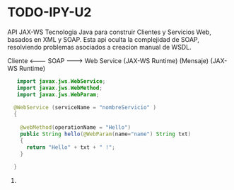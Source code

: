 # TODO-IPY-U2

API JAX-WS
Tecnologia Java para construir Clientes y Servicios Web, basados en XML y SOAP. 
Esta api oculta la complejidad de SOAP, resolviendo problemas asociados a creacion manual de WSDL. 

Cliente         <---    SOAP      --->      Web Service
(JAX-WS Runtime)      (Mensaje)             (JAX-WS Runtime)

```java
   import javax.jws.WebService;
   import javax.jws.WebMethod;
   import javax.jws.WebParam;
  
  @WebService (serviceName = "nombreServicio" )
  {
    
    @webMethod(operationName = "Hello")
    public String hello(@WebParam(name="name") String txt)
    {
      return "Hello" + txt + " !"; 
    }
  
  }
```

1. 
